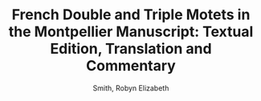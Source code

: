 ---
title: "French Double and Triple Motets in the Montpellier Manuscript: Textual Edition, Translation and Commentary"
author: Smith, Robyn Elizabeth
volume: LXVIII
isbn10: 1-896926-02-9
isbn13: 978-1-896926-02-5
price: 124
place: Ottawa
publisher: IMM
year: 1997
pages: xvi + 412
---